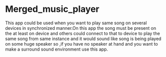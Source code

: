 # Merged_music_player
This app could be used when you want to play same song on several devices in synchronized manner.On this app the song must be present on the at least on device and others could connect to that to device to play the same song from same instance and it would sound like song is being played on some huge speaker so ,if you have no speaker at hand and you want to make a surround sound environment use this app.
